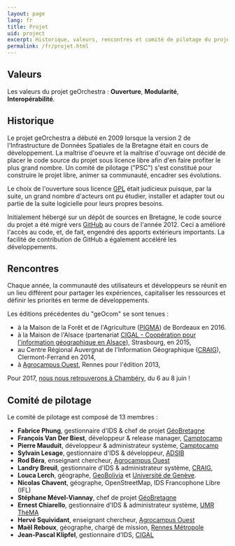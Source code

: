 ```yaml
---
layout: page
lang: fr
title: Projet
uid: project
excerpt: Historique, valeurs, rencontres et comité de pilotage du projet
permalink: /fr/projet.html
---
```


## Valeurs

Les valeurs du projet geOrchestra : **Ouverture**, **Modularité**, **Interopérabilité**.

## Historique

Le projet geOrchestra a débuté en 2009 lorsque la version 2 de l'Infrastructure de Données Spatiales de la Bretagne était en cours de développement.
La maîtrise d'oeuvre et la maîtrise d'ouvrage ont décidé de placer le code source du projet sous licence libre afin d'en faire profiter le plus grand nombre.
Un comité de pilotage ("PSC") s'est constitué pour construire le projet libre, animer sa communauté, encadrer ses évolutions.

Le choix de l'ouverture sous licence [GPL](http://fr.wikipedia.org/wiki/Licence_publique_g%C3%A9n%C3%A9rale_GNU) était judicieux puisque, par la suite, un grand nombre d'acteurs ont pu étudier, installer et adapter tout ou partie de la suite logicielle pour leurs propres besoins.

Initialement hébergé sur un dépôt de sources en Bretagne, le code source du projet a été migré vers [GitHub](https://github.com/georchestra) au cours de l'année 2012.
Ceci a amélioré l'accès au code, et, de fait, engendré des apports extérieurs importants. La facilité de contribution de GitHub a également accéléré les développements.

## Rencontres

Chaque année, la communauté des utilisateurs et développeurs se réunit en un lieu différent pour partager les expériences, capitaliser les ressources et définir les priorités en terme de développements.

Les éditions précédentes du "geOcom" se sont tenues :

 * à la Maison de la Forêt et de l'Agriculture ([PIGMA](https://www.pigma.org)) de Bordeaux en 2016.
 * à la Maison de l'Alsace (partenariat [CIGAL - Coopération pour l'information géographique en Alsace](http://www.cigalsace.org/portail/)), Strasbourg, en 2015,
 * au Centre Régional Auvergnat de l'Information Géographique ([CRAIG](http://craig.fr/)), Clermont-Ferrand en 2014,
 * à [Agrocampus Ouest](http://www.agrocampus-ouest.fr/), Rennes pour l'édition 2013,
 
Pour 2017, [nous nous retrouverons à Chambéry](https://twitter.com/georchestra/status/839516601816858625), du 6 au 8 juin !
 
## Comité de pilotage

Le comité de pilotage est composé de 13 membres :

 * **Fabrice Phung**, gestionnaire d'IDS & chef de projet [GéoBretagne](https://geobretagne.fr)
 * **François Van Der Biest**, développeur & release manager, [Camptocamp](http://www.camptocamp.com/)
 * **Pierre Mauduit**, développeur & administrateur système, [Camptocamp](http://www.camptocamp.com/)
 * **Sylvain Lesage**, gestionnaire d'IDS & développeur, [ADSIB](http://www.adsib.gob.bo/)
 * **Rod Béra**, enseignant chercheur, [Agrocampus Ouest](http://www.agrocampus-ouest.fr/)
 * **Landry Breuil**, gestionnaire d'IDS & administrateur système, [CRAIG](http://craig.fr/),
 * **Louca Lerch**, géographe, [GeoBolivia](http://geo.gob.bo/) et [Université de Genève](https://www.unige.ch/sciences-societe/faculte/departements/dgeo/).
 * **Nicolas Chavent**, géographe, OpenStreetMap,  IDS Francophone Libre (IFL)
 * **Stéphane Mével-Viannay**, chef de projet [GéoBretagne](https://geobretagne.fr)
 * **Ernest Chiarello**, gestionnaire d'IDS & administrateur système, [UMR ThéMA](http://thema.univ-fcomte.fr/)
 * **Hervé Squividant**, enseignant chercheur, [Agrocampus Ouest](http://www.agrocampus-ouest.fr/)
 * **Maël Reboux**, géographe, chargé de mission, [Rennes Métropole](http://metropole.rennes.bzh/)
 * **Jean-Pascal Klipfel**, gestionnaire d'IDS, [CIGAL](https://www.cigalsace.org/portail/)
